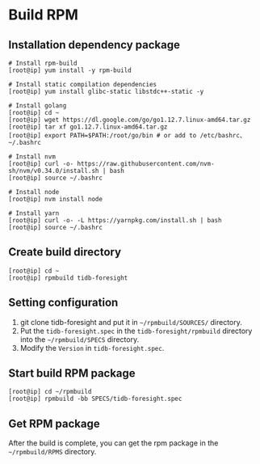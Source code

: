 # Build RPM

## Installation dependency package

```
# Install rpm-build
[root@ip] yum install -y rpm-build

# Install static compilation dependencies
[root@ip] yum install glibc-static libstdc++-static -y

# Install golang
[root@ip] cd ~
[root@ip] wget https://dl.google.com/go/go1.12.7.linux-amd64.tar.gz
[root@ip] tar xf go1.12.7.linux-amd64.tar.gz
[root@ip] export PATH=$PATH:/root/go/bin # or add to /etc/bashrc、~/.bashrc

# Install nvm
[root@ip] curl -o- https://raw.githubusercontent.com/nvm-sh/nvm/v0.34.0/install.sh | bash
[root@ip] source ~/.bashrc

# Install node
[root@ip] nvm install node

# Install yarn
[root@ip] curl -o- -L https://yarnpkg.com/install.sh | bash
[root@ip] source ~/.bashrc
```

## Create build directory

```
[root@ip] cd ~
[root@ip] rpmbuild tidb-foresight
```

## Setting configuration
1. git clone tidb-foresight and put it in `~/rpmbuild/SOURCES/` directory.
2. Put the `tidb-foresight.spec` in the `tidb-foresight/rpmbuild` directory into the `~/rpmbuild/SPECS` directory.
3. Modify the `Version` in `tidb-foresight.spec`.

## Start build RPM package

```
[root@ip] cd ~/rpmbuild
[root@ip] rpmbuild -bb SPECS/tidb-foresight.spec
```

## Get RPM package
After the build is complete, you can get the rpm package in the `~/rpmbuild/RPMS` directory.
